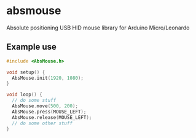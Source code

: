 # absmouse
Absolute positioning USB HID mouse library for Arduino Micro/Leonardo

## Example use
```c++
#include <AbsMouse.h>

void setup() {
  AbsMouse.init(1920, 1080);
}

void loop() {
  // do some stuff
  AbsMouse.move(500, 200);
  AbsMouse.press(MOUSE_LEFT);
  AbsMouse.release(MOUSE_LEFT);
  // do some other stuff
}
```
